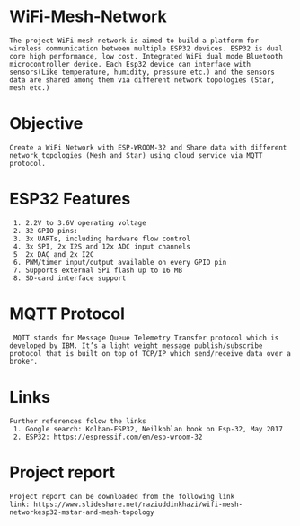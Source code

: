 # WiFi-Mesh-Network

    The project WiFi mesh network is aimed to build a platform for wireless communication between multiple ESP32 devices. ESP32 is dual core high performance, low cost. Integrated WiFi dual mode Bluetooth microcontroller device. Each Esp32 device can interface with sensors(Like temperature, humidity, pressure etc.) and the sensors data are shared among them via different network topologies (Star, mesh etc.)
    
# Objective

    Create a WiFi Network with ESP-WROOM-32 and Share data with different network topologies (Mesh and Star) using cloud service via MQTT protocol.
    
# ESP32 Features

     1. 2.2V to 3.6V operating voltage
     2. 32 GPIO pins:
     3. 3x UARTs, including hardware flow control
     4. 3x SPI, 2x I2S and 12x ADC input channels 
     5  2x DAC and 2x I2C
     6. PWM/timer input/output available on every GPIO pin 
     7. Supports external SPI flash up to 16 MB 
     8. SD-card interface support
 
 # MQTT Protocol
 
     MQTT stands for Message Queue Telemetry Transfer protocol which is developed by IBM. It’s a light weight message publish/subscribe protocol that is built on top of TCP/IP which send/receive data over a broker.
     
 # Links
 
    Further references folow the links
     1. Google search: Kolban-ESP32, Neilkoblan book on Esp-32, May 2017
     2. ESP32: https://espressif.com/en/esp-wroom-32
     
 # Project report 
    
    Project report can be downloaded from the following link
    link: https://www.slideshare.net/raziuddinkhazi/wifi-mesh-networkesp32-mstar-and-mesh-topology
    
